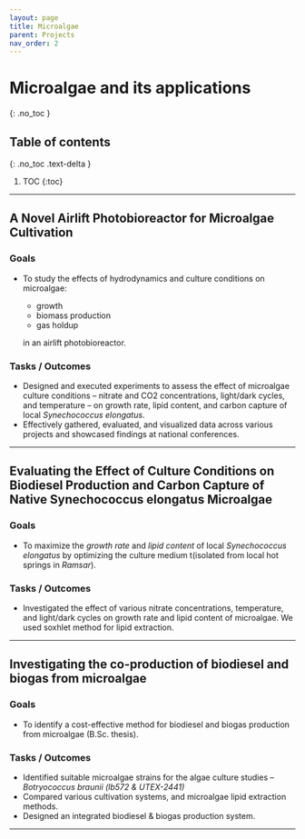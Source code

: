 ```yaml
---
layout: page
title: Microalgae
parent: Projects
nav_order: 2
---
```


# Microalgae and its applications
{: .no_toc }

## Table of contents
{: .no_toc .text-delta }

1. TOC
{:toc}

---
## <a name="P_Airl"></a> A Novel Airlift Photobioreactor for Microalgae Cultivation
### __Goals__
- To study the effects of hydrodynamics and culture conditions on microalgae: 
    - growth
    - biomass production
    - gas holdup 

    in an airlift photobioreactor.

### __Tasks / Outcomes__ 
- Designed and executed experiments to assess the effect of microalgae culture conditions – nitrate and CO2 concentrations, light/dark cycles, and temperature – on growth rate, lipid content, and carbon capture of local *Synechococcus elongatus*.
- Effectively gathered, evaluated, and visualized data across various projects and showcased findings at national conferences.

---

## <a name="P_CCSyn"></a> Evaluating the Effect of Culture Conditions on Biodiesel Production and Carbon Capture of Native Synechococcus elongatus Microalgae
### __Goals__
- To maximize the *growth rate* and *lipid content* of local *Synechococcus elongatus* by optimizing the culture medium t(isolated from local hot springs in *Ramsar*). 
### __Tasks / Outcomes__ 
- Investigated the effect of various nitrate concentrations, temperature, and light/dark cycles on growth rate and lipid content of microalgae. We used soxhlet method for lipid extraction.

---
## <a name="P_CoBioDG"></a> Investigating the co-production of biodiesel and biogas from microalgae
### __Goals__
- To identify a cost-effective method for biodiesel and biogas production from microalgae (B.Sc. thesis). 
### __Tasks / Outcomes__ 
- Identified suitable microalgae strains for the algae culture studies – *Botryococcus braunii (lb572 & UTEX-2441)* 
- Compared various cultivation systems, and microalgae lipid extraction methods. 
- Designed an integrated biodiesel & biogas production system.

---


